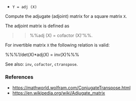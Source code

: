 * `Y = adj (X)`

Compute the adjugate (adjoint) matrix for a square matrix `X`.

The adjoint matrix is defined as

>> %%adj (X) = cofactor (X)'%%.

For invertible matrix `X` the following relation is valid:

%%%1/det(X)*adj(X) = inv(X)%%%

See also: `inv`, `cofactor`, `ctranspose`.

### References

* https://mathworld.wolfram.com/ConjugateTranspose.html
* https://en.wikipedia.org/wiki/Adjugate_matrix
